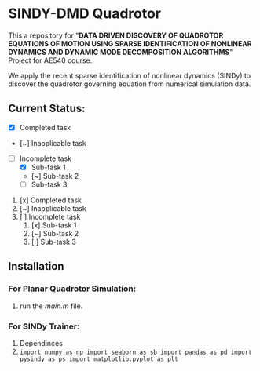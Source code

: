 # SINDY-DMD Quadrotor
This a repository for "__DATA DRIVEN DISCOVERY OF QUADROTOR EQUATIONS OF MOTION USING SPARSE IDENTIFICATION OF NONLINEAR DYNAMICS AND DYNAMIC MODE DECOMPOSITION ALGORITHMS__" Project for AE540 course.

We apply the recent sparse identification of nonlinear dynamics (SINDy) to discover the quadrotor governing equation from numerical simulation data.

## Current Status:
- [x] Completed task
- [~] Inapplicable task
- [ ] Incomplete task
  - [x] Sub-task 1
  - [~] Sub-task 2
  - [ ] Sub-task 3

1. [x] Completed task
1. [~] Inapplicable task
1. [ ] Incomplete task
   1. [x] Sub-task 1
   1. [~] Sub-task 2
   1. [ ] Sub-task 3

## Installation
### For Planar Quadrotor Simulation:
1. run the _main.m_ file.
### For SINDy Trainer:
1. Dependinces
2.  ``import numpy as np
import seaborn as sb
import pandas as pd
import pysindy as ps
import matplotlib.pyplot as plt``  

